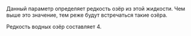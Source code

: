 Данный параметр определяет редкость озёр из этой жидкости. Чем выше это значение, тем реже будут встречаться такие озёра.

Редкость водных озёр составляет 4.